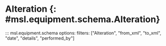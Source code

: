 # Alteration {: #msl.equipment.schema.Alteration}
::: msl.equipment.schema
    options:
        filters: ["Alteration", "from_xml", "to_xml", "date", "details", "performed_by"]
